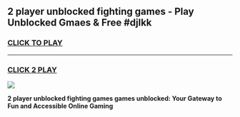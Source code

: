
## 2 player unblocked fighting games - Play Unblocked Gmaes & Free #djlkk
<h3>
<a href="https://premium.freeplayer.one?title=2_player_unblocked_fighting_games&ref=01M">CLICK TO PLAY</a></h3>
<hr>

<h3>
<a href="https://premium.freeplayer.one?title=2_player_unblocked_fighting_games&ref=01M">CLICK 2 PLAY</a>
  
</h3>

<a href="https://premium.freeplayer.one?title=2_player_unblocked_fighting_games&ref=01M"><img src="https://clearcache.store/games.png"></a>


**2 player unblocked fighting games games unblocked: Your Gateway to Fun and Accessible Online Gaming**
